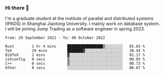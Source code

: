 ### Hi there 👋

I'm a graduate student at the institute of parallel and distributed systems (IPADS) in Shanghai Jiaotong University. I mainly work on database system. I will be joining Jump Trading as a software engineer in spring 2023.

<!--START_SECTION:waka-->

```text
From: 29 September 2022 - To: 06 October 2022

Rust        1 hr 4 mins     ████████████████▒░░░░░░░░   65.65 %
TeX         29 mins         ███████▓░░░░░░░░░░░░░░░░░   30.44 %
BibTeX      2 mins          ▓░░░░░░░░░░░░░░░░░░░░░░░░   02.17 %
sshconfig   0 secs          ▒░░░░░░░░░░░░░░░░░░░░░░░░   00.95 %
C++         0 secs          ▒░░░░░░░░░░░░░░░░░░░░░░░░   00.73 %
Other       0 secs          ░░░░░░░░░░░░░░░░░░░░░░░░░   00.07 %
```

<!--END_SECTION:waka-->

<!--
**yqmmm/yqmmm** is a ✨ _special_ ✨ repository because its `README.md` (this file) appears on your GitHub profile.

Here are some ideas to get you started:

- 🔭 I’m currently working on ...
- 🌱 I’m currently learning ...
- 👯 I’m looking to collaborate on ...
- 🤔 I’m looking for help with ...
- 💬 Ask me about ...
- 📫 How to reach me: ...
- 😄 Pronouns: ...
- ⚡ Fun fact: ...
-->
